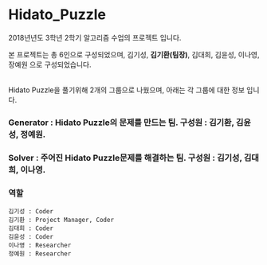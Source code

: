 # Hidato_Puzzle
2018년년도 3학년 2학기 알고리즘 수업의 프로젝트 입니다.

본 프로젝트는 총 6인으로 구성되었으며, 김기성, <strong>김기환(팀장)</strong>, 김대희, 김윤성, 이나영, 장예원 으로 구성되었습니다.
<br><br>

Hidato Puzzle을 풀기위해 2개의 그룹으로 나웠으며, 아래는 각 그룹에 대한 정보 입니다.

### Generator : Hidato Puzzle의 문제를 만드는 팀. 구성원 : 김기환, 김윤성, 정예원.

### Solver : 주어진 Hidato Puzzle문제를 해결하는 팀. 구성원 : 김기성, 김대희, 이나영.

### 역할
    김기성 : Coder
    김기환 : Project Manager, Coder
    김대희 : Coder
    김윤성 : Coder
    이나영 : Researcher
    정예원 : Researcher
